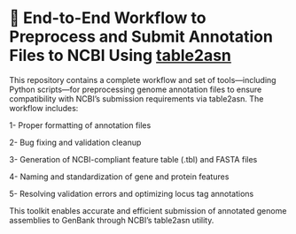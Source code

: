 # 🧬 End-to-End Workflow to Preprocess and Submit Annotation Files to NCBI Using [table2asn](https://www.ncbi.nlm.nih.gov/genbank/table2asn/)


This repository contains a complete workflow and set of tools—including Python scripts—for preprocessing genome annotation files to ensure compatibility with NCBI’s submission requirements via table2asn. The workflow includes:

1- Proper formatting of annotation files

2- Bug fixing and validation cleanup

3- Generation of NCBI-compliant feature table (.tbl) and FASTA files

4- Naming and standardization of gene and protein features

5- Resolving validation errors and optimizing locus tag annotations

This toolkit enables accurate and efficient submission of annotated genome assemblies to GenBank through NCBI’s table2asn utility.
